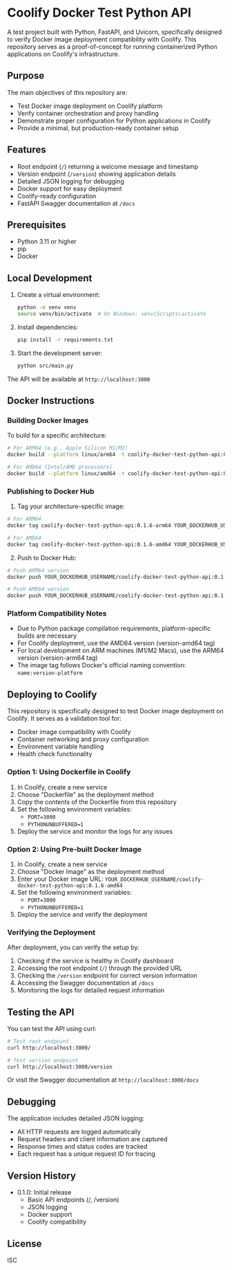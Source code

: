 # Coolify Docker Test Python API

A test project built with Python, FastAPI, and Uvicorn, specifically designed to verify Docker image deployment compatibility with Coolify. This repository serves as a proof-of-concept for running containerized Python applications on Coolify's infrastructure.

## Purpose

The main objectives of this repository are:

- Test Docker image deployment on Coolify platform
- Verify container orchestration and proxy handling
- Demonstrate proper configuration for Python applications in Coolify
- Provide a minimal, but production-ready container setup

## Features

- Root endpoint (`/`) returning a welcome message and timestamp
- Version endpoint (`/version`) showing application details
- Detailed JSON logging for debugging
- Docker support for easy deployment
- Coolify-ready configuration
- FastAPI Swagger documentation at `/docs`

## Prerequisites

- Python 3.11 or higher
- pip
- Docker

## Local Development

1. Create a virtual environment:

   ```bash
   python -m venv venv
   source venv/bin/activate  # On Windows: venv\Scripts\activate
   ```

2. Install dependencies:

   ```bash
   pip install -r requirements.txt
   ```

3. Start the development server:
   ```bash
   python src/main.py
   ```

The API will be available at `http://localhost:3000`

## Docker Instructions

### Building Docker Images

To build for a specific architecture:

```bash
# For ARM64 (e.g., Apple Silicon M1/M2)
docker build --platform linux/arm64 -t coolify-docker-test-python-api:0.1.6-arm64 .

# For AMD64 (Intel/AMD processors)
docker build --platform linux/amd64 -t coolify-docker-test-python-api:0.1.6-amd64 .
```

### Publishing to Docker Hub

1. Tag your architecture-specific image:

```bash
# For ARM64
docker tag coolify-docker-test-python-api:0.1.6-arm64 YOUR_DOCKERHUB_USERNAME/coolify-docker-test-python-api:0.1.6-arm64

# For AMD64
docker tag coolify-docker-test-python-api:0.1.6-amd64 YOUR_DOCKERHUB_USERNAME/coolify-docker-test-python-api:0.1.6-amd64
```

2. Push to Docker Hub:

```bash
# Push ARM64 version
docker push YOUR_DOCKERHUB_USERNAME/coolify-docker-test-python-api:0.1.6-arm64

# Push AMD64 version
docker push YOUR_DOCKERHUB_USERNAME/coolify-docker-test-python-api:0.1.6-amd64
```

### Platform Compatibility Notes

- Due to Python package compilation requirements, platform-specific builds are necessary
- For Coolify deployment, use the AMD64 version (version-amd64 tag)
- For local development on ARM machines (M1/M2 Macs), use the ARM64 version (version-arm64 tag)
- The image tag follows Docker's official naming convention: `name:version-platform`

## Deploying to Coolify

This repository is specifically designed to test Docker image deployment on Coolify. It serves as a validation tool for:

- Docker image compatibility with Coolify
- Container networking and proxy configuration
- Environment variable handling
- Health check functionality

### Option 1: Using Dockerfile in Coolify

1. In Coolify, create a new service
2. Choose "Dockerfile" as the deployment method
3. Copy the contents of the Dockerfile from this repository
4. Set the following environment variables:
   - `PORT=3000`
   - `PYTHONUNBUFFERED=1`
5. Deploy the service and monitor the logs for any issues

### Option 2: Using Pre-built Docker Image

1. In Coolify, create a new service
2. Choose "Docker Image" as the deployment method
3. Enter your Docker image URL: `YOUR_DOCKERHUB_USERNAME/coolify-docker-test-python-api:0.1.6-amd64`
4. Set the following environment variables:
   - `PORT=3000`
   - `PYTHONUNBUFFERED=1`
5. Deploy the service and verify the deployment

### Verifying the Deployment

After deployment, you can verify the setup by:

1. Checking if the service is healthy in Coolify dashboard
2. Accessing the root endpoint (`/`) through the provided URL
3. Checking the `/version` endpoint for correct version information
4. Accessing the Swagger documentation at `/docs`
5. Monitoring the logs for detailed request information

## Testing the API

You can test the API using curl:

```bash
# Test root endpoint
curl http://localhost:3000/

# Test version endpoint
curl http://localhost:3000/version
```

Or visit the Swagger documentation at `http://localhost:3000/docs`

## Debugging

The application includes detailed JSON logging:

- All HTTP requests are logged automatically
- Request headers and client information are captured
- Response times and status codes are tracked
- Each request has a unique request ID for tracing

## Version History

- 0.1.0: Initial release
  - Basic API endpoints (/, /version)
  - JSON logging
  - Docker support
  - Coolify compatibility

## License

ISC
